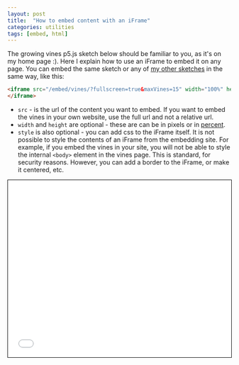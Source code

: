 ```yaml
---
layout: post
title:  "How to embed content with an iFrame"
categories: utilities
tags: [embed, html]
---
```




The growing vines p5.js sketch below should be familiar to you, as it's on my home page :). Here I explain how to use an iFrame to embed it on any page. You can embed the same sketch or any of [my other sketches](/sketches) in the same way<!--more-->, like this:

```html
<iframe src="/embed/vines/?fullscreen=true&maxVines=15" width="100%" height="400" style="border:1px solid black;">
</iframe>
```

- `src` - is the url of the content you want to embed. If you want to embed the  vines in your own website, use the full url and not a relative url.  
- `width` and `height` are optional - these are can be in pixels or in [percent](https://stackoverflow.com/questions/24299990/can-percentage-be-provided-in-iframe-tag-of-html5-tag-for-height-and-width).  
- `style` is also optional - you can add css to the iFrame itself. It is not possible to style the contents of an iFrame from the embedding site. For example, if you embed the vines in your site, you will not be able to style the internal `<body>` element in the vines page. This is standard, for security reasons. However, you can add a border to the iFrame, or make it centered, etc.

<iframe src="/embed/vines/?fullscreen=true&maxVines=15" width="100%" height="400" style="border:1px solid black;">
</iframe>